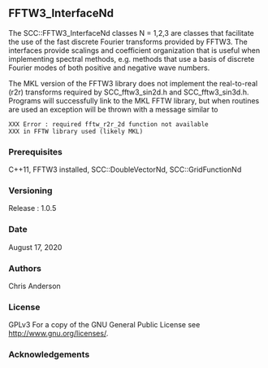 ## FFTW3_InterfaceNd

The SCC::FFTW3_InterfaceNd classes N = 1,2,3 are classes that facilitate the use of the fast discrete Fourier transforms provided by FFTW3. The interfaces provide scalings and coefficient organization that is useful when implementing spectral methods, e.g. methods that use a basis of discrete Fourier modes of both positive and negative wave numbers.

The MKL version of the FFTW3 library does not implement the real-to-real (r2r) transforms required by SCC_fftw3_sin2d.h and SCC_fftw3_sin3d.h. Programs will successfully link to the MKL FFTW library, but when  routines are used an exception will be thrown with a message similar to 


    XXX Error : required fftw_r2r_2d function not available
    XXX in FFTW library used (likely MKL)



### Prerequisites
C++11, FFTW3 installed, SCC::DoubleVectorNd, SCC::GridFunctionNd
### Versioning
Release : 1.0.5
### Date
August 17, 2020
### Authors
Chris Anderson
### License
GPLv3  For a copy of the GNU General Public License see <http://www.gnu.org/licenses/>.
### Acknowledgements









